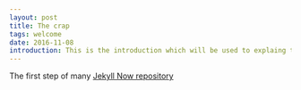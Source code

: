```yaml
---
layout: post
title: The crap
tags: welcome
date: 2016-11-08
introduction: This is the introduction which will be used to explaing the purpose
---
```


The first step of many
[Jekyll Now repository](https://github.com/barryclark/jekyll-now)